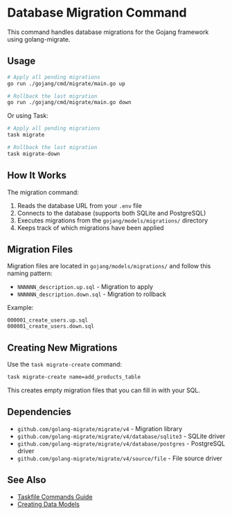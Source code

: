 # Database Migration Command

This command handles database migrations for the Gojang framework using golang-migrate.

## Usage

```bash
# Apply all pending migrations
go run ./gojang/cmd/migrate/main.go up

# Rollback the last migration
go run ./gojang/cmd/migrate/main.go down
```

Or using Task:

```bash
# Apply all pending migrations
task migrate

# Rollback the last migration
task migrate-down
```

## How It Works

The migration command:
1. Reads the database URL from your `.env` file
2. Connects to the database (supports both SQLite and PostgreSQL)
3. Executes migrations from the `gojang/models/migrations/` directory
4. Keeps track of which migrations have been applied

## Migration Files

Migration files are located in `gojang/models/migrations/` and follow this naming pattern:
- `NNNNNN_description.up.sql` - Migration to apply
- `NNNNNN_description.down.sql` - Migration to rollback

Example:
```
000001_create_users.up.sql
000001_create_users.down.sql
```

## Creating New Migrations

Use the `task migrate-create` command:

```bash
task migrate-create name=add_products_table
```

This creates empty migration files that you can fill in with your SQL.

## Dependencies

- `github.com/golang-migrate/migrate/v4` - Migration library
- `github.com/golang-migrate/migrate/v4/database/sqlite3` - SQLite driver
- `github.com/golang-migrate/migrate/v4/database/postgres` - PostgreSQL driver
- `github.com/golang-migrate/migrate/v4/source/file` - File source driver

## See Also

- [Taskfile Commands Guide](../../../docs/taskfile-guide.md)
- [Creating Data Models](../../../docs/creating-data-models.md)
